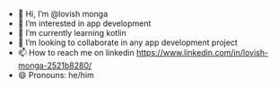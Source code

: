 - 👋 Hi, I’m @lovish monga
- 👀 I’m interested in app development
- 🌱 I’m currently learning kotlin
- 💞️ I’m looking to collaborate in any app development project
- 📫 How to reach me on linkedin https://www.linkedin.com/in/lovish-monga-2521b8280/
- 😄 Pronouns: he/him

<!---
lovishthapar/lovishthapar is a ✨ special ✨ repository because its `README.md` (this file) appears on your GitHub profile.
You can click the Preview link to take a look at your changes.
--->
